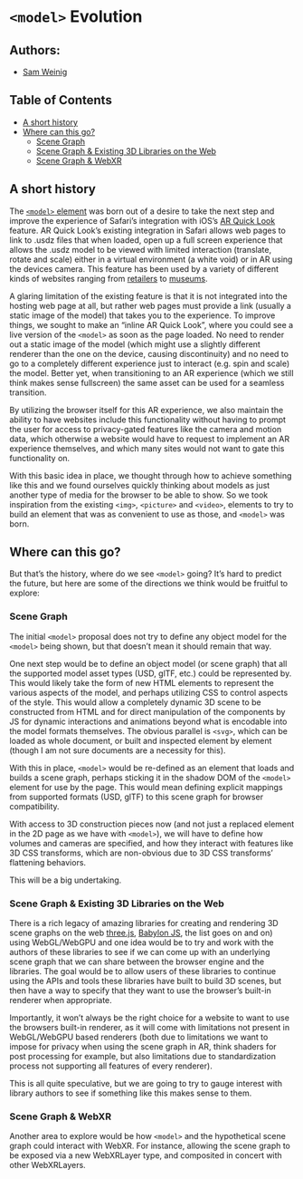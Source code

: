 # `<model>` Evolution

## Authors:

- [Sam Weinig](https://github.com/weinig)

## Table of Contents

- [A short history](#a-short-history)
- [Where can this go?](#where-can-this-go)
  - [Scene Graph](#scene-graph)
  - [Scene Graph & Existing 3D Libraries on the Web](#scene-graph--existing-3d-libraries-on-the-web)
  - [Scene Graph & WebXR](#scene-graph--webxr)

## A short history

The [`<model>` element](https://github.com/WebKit/explainers/tree/main/model)
was  born out of a desire to take the next step and improve the experience of
Safari’s integration with iOS’s [AR Quick Look](https://developer.apple.com/augmented-reality/quick-look/)
feature. AR Quick Look’s existing integration in Safari allows web pages to link
to .usdz files that when loaded, open up a full screen experience that allows
the .usdz model to be viewed with limited interaction (translate, rotate and
scale) either in a virtual environment (a white void) or in AR using the devices
camera. This feature has been used by a variety of different kinds of websites
ranging from [retailers](https://www.bang-olufsen.com/en/us/speakers/beosound-2)
to [museums](https://www.metmuseum.org/blogs/collection-insights/2020/augmented-reality-zemi-arte-del-mar). 

A glaring limitation of the existing feature is that it is not integrated into
the hosting web page at all, but rather web pages must provide a link (usually a
static image of the model) that takes you to the experience. To improve things,
we sought to make an “inline AR Quick Look”, where you could see a live version
of the `<model>` as soon as the page loaded. No need to render out a static 
image of the model (which might use a slightly different renderer than the one
on the device, causing discontinuity) and no need to go to a completely
different experience just to interact (e.g. spin and scale) the model. Better
yet, when transitioning to an AR experience (which we still think makes sense
fullscreen) the same asset can be used for a seamless transition.

By utilizing the browser itself for this AR experience, we also maintain the
ability to have websites include this functionality without having to prompt the
user for access to privacy-gated features like the camera and motion data, which
otherwise a website would have to request to implement an AR experience
themselves, and which many sites would not want to gate this functionality on.

With this basic idea in place, we thought through how to achieve something like
this and we found ourselves quickly thinking about models as just another type
of media for the browser to be able to show. So we took inspiration from the
existing `<img>`, `<picture>` and `<video>`, elements to try to build an element
that was as convenient to use as those, and `<model>` was born.


## Where can this go?

But that’s the history, where do we see `<model>` going? It’s hard to predict 
the future, but here are some of the directions we think would be fruitful to
explore:

### Scene Graph

The initial `<model>` proposal does not try to define any object model for the
`<model>` being shown, but that doesn’t mean it should remain that way. 

One next step would be to define an object model (or scene graph) that all the
supported model asset types (USD, glTF, etc.) could be represented by. This
would likely take the form of new HTML elements to represent the various aspects
of the model, and perhaps utilizing CSS to control aspects of the style. This
would allow a completely dynamic 3D scene to be constructed from HTML and for
direct manipulation of the components by JS for dynamic interactions and
animations beyond what is encodable into the model formats themselves. The
obvious parallel is `<svg>`, which can be loaded as whole document, or built and
inspected element by element (though I am not sure documents are a necessity
for this).

With this in place, `<model>` would be re-defined as an element that loads and
builds a scene graph, perhaps sticking it in the shadow DOM of the `<model>`
element for use by the page. This would mean defining explicit mappings from
supported formats (USD, glTF) to this scene graph for browser compatibility.

With access to 3D construction pieces now (and not just a replaced element in
the 2D page as we have with `<model>`), we will have to define how volumes and
cameras are specified, and how they interact with features like 3D CSS
transforms, which are non-obvious due to 3D CSS transforms’ flattening
behaviors. 

This will be a big undertaking.

### Scene Graph & Existing 3D Libraries on the Web

There is a rich legacy of amazing libraries for creating and rendering 3D scene
graphs on the web [three.js](https://threejs.org/), [Babylon JS](https://babylonjs.com/),
the list goes on and on) using WebGL/WebGPU and one idea would be to try and
work with the authors of these libraries to see if we can come up with an
underlying scene graph that we can share between the browser engine and the
libraries. The goal would be to allow users of these libraries to continue using
the APIs and tools these libraries have built to build 3D scenes, but then have
a way to specify that they want to use the browser’s built-in renderer when
appropriate. 

Importantly, it won’t always be the right choice for a website to want to use
the browsers built-in renderer, as it will come with limitations not present in
WebGL/WebGPU based renderers (both due to limitations we want to impose for
privacy when using the scene graph in AR, think shaders for post processing for
example, but also limitations due to standardization process not supporting all
features of every renderer).

This is all quite speculative, but we are going to try to gauge interest with
library authors to see if something like this makes sense to them.

### Scene Graph & WebXR

Another area to explore would be how `<model>` and the hypothetical scene graph
could interact with WebXR. For instance, allowing the scene graph to be exposed
via a new WebXRLayer type, and composited in concert with other WebXRLayers.
